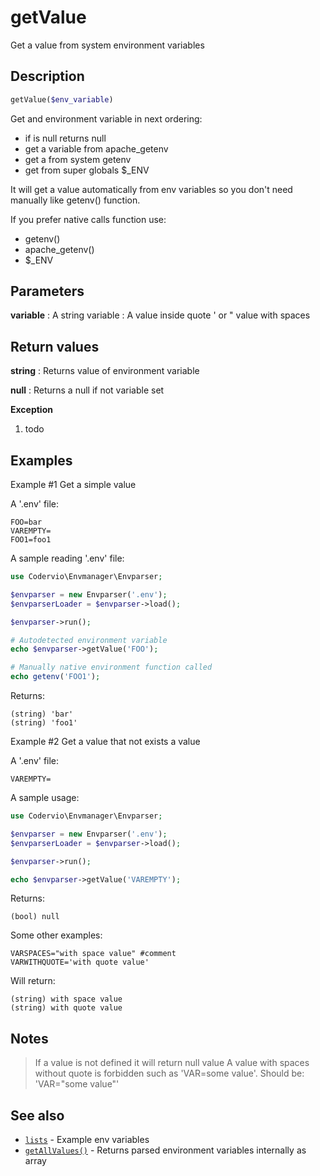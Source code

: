 # getValue

Get a value from system environment variables

## Description

```php
getValue($env_variable)
```

Get and environment variable in next ordering:
- if is null returns null
- get a variable from apache_getenv
- get a from system getenv
- get from super globals $_ENV

It will get a value automatically from env variables so you don't need manually like getenv() function.

If you prefer native calls function use:
- getenv()
- apache_getenv()
- $_ENV

## Parameters

__variable__
: A string variable
: A value inside quote ' or " value with spaces

## Return values

__string__
: Returns value of environment variable

__null__
: Returns a null if not variable set

__Exception__
1. todo

## Examples

Example #1 Get a simple value

A '.env' file:
```text
FOO=bar
VAREMPTY=
FOO1=foo1
```

A sample reading '.env' file:

```php
use Codervio\Envmanager\Envparser;

$envparser = new Envparser('.env');
$envparserLoader = $envparser->load();

$envparser->run();

# Autodetected environment variable
echo $envparser->getValue('FOO'); 

# Manually native environment function called
echo getenv('FOO1');
```

Returns:

```text
(string) 'bar'
(string) 'foo1'
```

Example #2 Get a value that not exists a value

A '.env' file:
```text
VAREMPTY=
```

A sample usage:
```php
use Codervio\Envmanager\Envparser;

$envparser = new Envparser('.env');
$envparserLoader = $envparser->load();

$envparser->run();

echo $envparser->getValue('VAREMPTY'); 
```

Returns:

```text
(bool) null
```

Some other examples:

```text
VARSPACES="with space value" #comment
VARWITHQUOTE='with quote value'
```

Will return:

```text
(string) with space value
(string) with quote value
```

## Notes

> If a value is not defined it will return null value
> A value with spaces without quote is forbidden such as 'VAR=some value'. Should be: 'VAR="some value"' 

## See also

* [`lists`](lists.md) - Example env variables
* [`getAllValues()`](getallvalues.md) - Returns parsed environment variables internally as array